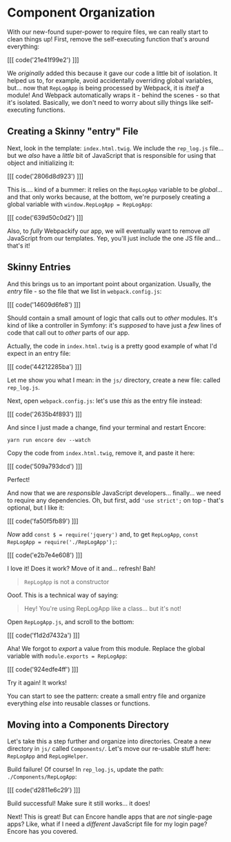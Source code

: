 # Component Organization

With our new-found super-power to require files, we can really start to clean things
up! First, remove the self-executing function that's around everything:

[[[ code('21e41f99e2') ]]]

We *originally* added this because it gave our code a little bit of isolation.
It helped us to, for example, avoid accidentally overriding global variables, but...
now that `RepLogApp` is being processed by Webpack, it is *itself* a module!
And Webpack automatically wraps it - behind the scenes - so that it's isolated.
Basically, we don't need to worry about silly things like self-executing functions.

## Creating a Skinny "entry" File

Next, look in the template: `index.html.twig`. We include the `rep_log.js` file...
but we *also* have a *little* bit of JavaScript that is responsible for using that
object and initializing it:

[[[ code('2806d8d923') ]]]

This is.... kind of a bummer: it relies on the `RepLogApp` variable to be *global*...
and that only works because, at the bottom, we're purposely creating a global
variable with `window.RepLogApp = RepLogApp`:

[[[ code('639d50c0d2') ]]]

Also, to *fully* Webpackify our app, we will eventually want to remove *all*
JavaScript from our templates. Yep, you'll just include the one JS file and... that's
it!

## Skinny Entries

And this brings us to an important point about organization. Usually, the *entry*
file - so the file that we list in `webpack.config.js`:

[[[ code('14609d6fe8') ]]]

Should contain a small amount of logic that calls out to *other* modules. It's kind
of like a controller in Symfony: it's *supposed* to have just a *few* lines of code
that call out to *other* parts of our app.

Actually, the code in `index.html.twig` is a pretty good example of what I'd expect
in an entry file:

[[[ code('44212285ba') ]]]

Let me show you what I mean: in the `js/` directory, create a new file:
called `rep_log.js`.

Next, open `webpack.config.js`: let's use *this* as the entry file instead:

[[[ code('2635b4f893') ]]]

And since I just made a change, find your terminal and restart Encore:

```terminal-silent
yarn run encore dev --watch
```

Copy the code from `index.html.twig`, remove it, and paste it here:

[[[ code('509a793dcd') ]]]

Perfect!

And now that we are *responsible* JavaScript developers... finally... we need to
require any dependencies. Oh, but first, add `'use strict';` on top - that's optional,
but I like it:

[[[ code('fa50f5fb89') ]]]

*Now* add `const $ = require('jquery')` and, to get `RepLogApp`,
`const RepLogApp = require('./RepLogApp');`:

[[[ code('e2b7e4e608') ]]]

I love it! Does it work? Move of it and... refresh! Bah!

> `RepLogApp` is not a constructor

Ooof. This is a technical way of saying:

> Hey! You're using RepLogApp like a class... but it's not!

Open `RepLogApp.js`, and scroll to the bottom:

[[[ code('f1d2d7432a') ]]]

Aha! We forgot to *export* a value from this module. Replace the global variable
with `module.exports = RepLogApp`:

[[[ code('924edfe4ff') ]]]

Try it again! It works!

You can start to see the pattern: create a small entry file and organize everything
*else* into reusable classes or functions.

## Moving into a Components Directory

Let's take this a step further and organize into directories. Create a new directory
in `js/` called `Components/`. Let's move our re-usable stuff here: `RepLogApp` and
`RepLogHelper`.

Build failure! Of course! In `rep_log.js`, update the path: `./Components/RepLogApp`:

[[[ code('d2811e6c29') ]]]

Build successful! Make sure it still works... it does!

Next! This is great! But can Encore handle apps that are *not* single-page apps?
Like, what if I need a *different* JavaScript file for my login page? Encore has
you covered.
